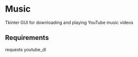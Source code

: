 # Music
Tkinter GUI for downloading and playing YouTube music videos

## Requirements
requests
youtube_dl
